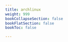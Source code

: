 ```yaml
---
title: archlinux
weight: 999
bookCollapseSection: false
bookFlatSection: false
bookToc: false

---
```

